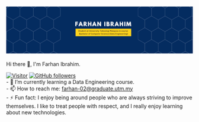 ![MasterHead](./1680686961089.jpg)
<br/><br/>
Hi there 👋, I'm Farhan Ibrahim.

[![Visitor](https://visitor-badge.laobi.icu/badge?page_id=farhanibrhim.farhanibrhim)](https://github.com/farhanibrhim) [![GitHub followers](https://img.shields.io/github/followers/farhanibrhim.svg?style=social&label=Follow)](https://github.com/farhanibrhim?tab=followers)
<br/>- 🌱 I’m currently learning a Data Engineering course.
<br/>- 📫 How to reach me: farhan-02@graduate.utm.my
<br/>- ⚡ Fun fact: I enjoy being around people who are always striving to improve themselves. I like to treat people with respect, and I really enjoy learning about new technologies.

<!--
**farhanibrhim/farhanibrhim** is a ✨ _special_ ✨ repository because its `README.md` (this file) appears on your GitHub profile.

Here are some ideas to get you started:

- 🔭 I’m currently working on ...
- 🌱 I’m currently studying for a Bachelor of Data Engineering at Universiti Teknologi Malaysia ...
- 👯 I’m looking to collaborate on ...
- 🤔 I’m looking for help with ...
- 💬 Ask me about ...
- 📫 How to reach me: ...
- 😄 Pronouns: ...
- ⚡ Fun fact: ...
-->
